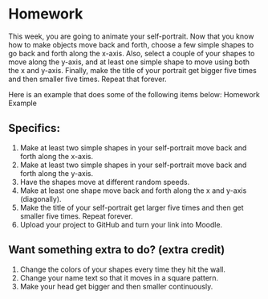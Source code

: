 # Homework
This week, you are going to animate your self-portrait. Now that you know how to make objects move back and forth, choose a few simple shapes to go back and forth along the x-axis. Also, select a couple of your shapes to move along the y-axis, and at least one simple shape to move using both the x and y-axis. Finally, make the title of your portrait get bigger five times and then smaller five times. Repeat that forever.

Here is an example that does some of the following items below: Homework Example

## Specifics:

1) Make at least two simple shapes in your self-portrait move back and forth along the x-axis.
2) Make at least two simple shapes in your self-portrait move back and forth along the y-axis.
3) Have the shapes move at different random speeds.
4) Make at least one shape move back and forth along the x and y-axis (diagonally).
5) Make the title of your self-portrait get larger five times and then get smaller five times. Repeat forever.
6) Upload your project to GitHub and turn your link into Moodle.
   
## Want something extra to do? (extra credit)

1) Change the colors of your shapes every time they hit the wall.
2) Change your name text so that it moves in a square pattern.
3) Make your head get bigger and then smaller continuously.
